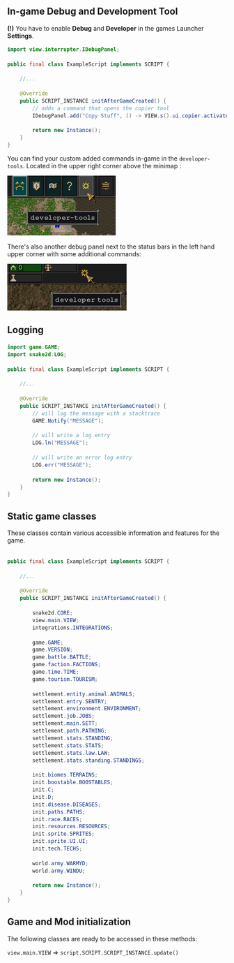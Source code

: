 ## In-game Debug and Development Tool

**(!)** You have to enable **Debug** and **Developer** in the games Launcher **Settings**.

```java
import view.interrupter.IDebugPanel;

public final class ExampleScript implements SCRIPT {
    
    //...

    @Override
    public SCRIPT_INSTANCE initAfterGameCreated() {
        // adds a command that opens the copier tool
        IDebugPanel.add("Copy Stuff", () -> VIEW.s().ui.copier.activate());

        return new Instance();
    }
}
```

You can find your custom added commands in-game in the `developer-tools`. Located in the upper right corner above the minimap :

![Developer Tools](img/dev-tools.png)

There's also another debug panel next to the status bars in the left hand upper corner with some additional commands:

![Debug Tools](img/debug-tools.png)

## Logging

```java
import game.GAME;
import snake2d.LOG;

public final class ExampleScript implements SCRIPT {
    
    //...

    @Override
    public SCRIPT_INSTANCE initAfterGameCreated() {
        // will log the message with a stacktrace
        GAME.Notify("MESSAGE");
        
        // will write a log entry
        LOG.ln("MESSAGE");

        // will write an error log entry
        LOG.err("MESSAGE");

        return new Instance();
    }
}
```

## Static game classes

These classes contain various accessible information and features for the game.

```java

public final class ExampleScript implements SCRIPT {

    //...

    @Override
    public SCRIPT_INSTANCE initAfterGameCreated() {

        snake2d.CORE;
        view.main.VIEW;
        integrations.INTEGRATIONS;
        
        game.GAME;
        game.VERSION;
        game.battle.BATTLE;
        game.faction.FACTIONS;
        game.time.TIME;
        game.tourism.TOURISM;
        
        settlement.entity.animal.ANIMALS;
        settlement.entry.SENTRY;
        settlement.environment.ENVIRONMENT;
        settlement.job.JOBS;
        settlement.main.SETT;
        settlement.path.PATHING;
        settlement.stats.STANDING;
        settlement.stats.STATS;
        settlement.stats.law.LAW;
        settlement.stats.standing.STANDINGS;

        init.biomes.TERRAINS;
        init.boostable.BOOSTABLES;
        init.C;
        init.D;
        init.disease.DISEASES;
        init.paths.PATHS;
        init.race.RACES;
        init.resources.RESOURCES;
        init.sprite.SPRITES;
        init.sprite.UI.UI;
        init.tech.TECHS;
        
        world.army.WARMYD;
        world.army.WINDU;

        return new Instance();
    }
}
```

## Game and Mod initialization

The following classes are ready to be accessed in these methods: 

```view.main.VIEW``` => ```script.SCRIPT.SCRIPT_INSTANCE.update()```



